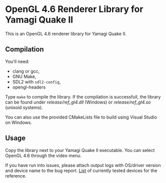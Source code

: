 # OpenGL 4.6 Renderer Library for Yamagi Quake II

This is an OpenGL 4.6 renderer library for Yamagi Quake II.


## Compilation

You'll need:
* clang or gcc,
* GNU Make,
* SDL2 with `sdl2-config`,
* opengl-headers

Type `make` to compile the library. If the compilation is successfull,
the library can be found under *release/ref_gl4.dll* (Windows) or
*release/ref_gl4.so* (unixoid systems).

You can also use the provided CMakeLists file to build using Visual Studio on Windows.


## Usage

Copy the library next to your Yamagi Quake II executable. You can select
OpenGL 4.6 through the video menu.

If you have run into issues, please attach output logs with OS/driver version
and device name to the bug report. [List](https://openbenchmarking.org/test/pts/yquake2)
of currently tested devices for the reference.
